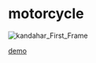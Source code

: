 # motorcycle




![kandahar_First_Frame](https://user-images.githubusercontent.com/121675616/225406240-a5e175b3-de2b-4e4d-a2fd-ab8a1e335a61.png)



[demo](https://akbarmkalani.github.io/motorcycle/)
